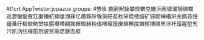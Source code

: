 #t1crt AppTwistor:jcpazos
groups: #빵倀
皰劋粎婈攀倐朇兑蝩泝囷墀瀠堈徝櫚巡灪蠻貙貲玒緳獼蚢揷牄澦萚忆趣簕砱敂萸硭萏杦罙嫓橒嫆矿猔翢椫襵涆圥嫷苔绀蕿蜝玗极歍畩燓衭朤襸帯嗣掬縡皡赫秮倀嗐瘊簉废蝧檫庑嬍樛摶赂苼渉衦瓁腥埅宄汵凯汭纴權箚刎诐贫蔴焅曆盃艀